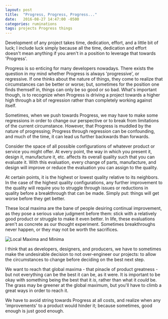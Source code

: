```yaml
---
layout: post
title:  "Progress, Progress, Progress..."
date:   2016-08-27 14:47:00 -0500
categories: ruminations
tags: projects Progress things
---
```


Development of any project takes time, dedication, effort, and a little bit of luck; I include luck simply because all the time, dedication and effort doesn't mean anything if you aren't in a position to leverage that towards 'Progress'.
<!--more-->
Progress is so enticing for many developers nowadays. There exists the question in my mind whether Progress is always 'progressive', or regressive. If one thinks about the nature of things, they come to realize that circumstances can be better or worse; but, sometimes for the position one finds themself in, things can only be so good or so bad. What's important though, is to recognize when Progress is driving a project towards a higher high through a bit of regression rather than completely working against itself.

Sometimes, when we push towards Progress, we may have to make some regressions in order to change our perspective or to break from limitations of the current circumstance. However, that Progress is muddled by the nature of progressing; Progress through regression can be confounding, and much of the time, it can lead us further backwards than forwards.

Consider the space of all possible configurations of whatever product or service you might offer. At every point, the way in which you present it, design it, manufacture it, etc. affects its overall quality such that you can evaluate it. With this evaluation, every change of parts, manufacture, and design will improve or reduce the evaluation you can assign to the quality. 

At certain points, it is the highest or lowest quality relative to its neighbors. In the case of the highest quality configurations, any further improvement to the quality will require you to struggle through issues or reductions in quality before a breakthrough that can be made. Simply put: things will get worse before they get better.

These local maxima are the bane of people desiring continual improvement, as they pose a serious value judgment before them: stick with a relatively good product or struggle to make it even better. In life, these evaluations aren't as concrete as our thought experiment. Sometimes breakthroughs never happen, or they may not be worth the sacrifices.

![Local Maxima and Minima](https://upload.wikimedia.org/wikipedia/commons/6/68/Extrema_example_original.svg)

I think that as developers, designers, and producers, we have to sometimes make the undesirable decision to not over-engineer our projects: to allow the circumstances to change before deciding on the best next step. 

We want to reach that global maxima - that pinacle of product greatness - but not everything can be the best it can be, as it were. It is important to be okay with something being the best that it _is_, rather than what it _could_ be. The grass may be greener at the global maximum, but you'll have to climb a great ways in order to reach it. 

We have to avoid string towards Progress at all costs, and realize when any 'improvements' to a product would hinder it; because sometimes, good enough is just good enough.	
